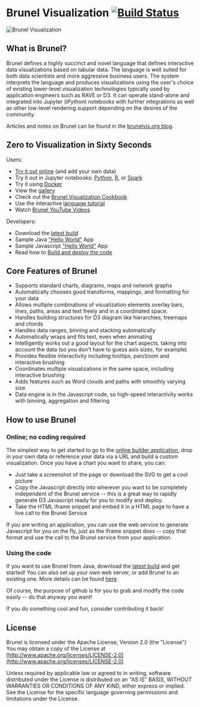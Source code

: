 # Brunel Visualization [![Build Status](https://travis-ci.org/Brunel-Visualization/Brunel.svg?branch=master)](https://travis-ci.org/Brunel-Visualization/Brunel)
![Brunel Visualization](https://raw.github.com/Brunel-Visualization/Brunel/master/brunel.png)

## What is Brunel?

Brunel defines a highly succinct and novel language that defines interactive data visualizations
based on tabular data.  The language is well suited for both data scientists and more aggressive business users.
The system interprets the language and produces visualizations using the user's choice of existing lower-level
visualization technologies typically used by application engineers such as RAVE or D3.
It can operate stand-alone and integrated into Jupyter (iPython) notebooks with further integrations as well as other low-level
rendering support depending on the desires of the community.

Articles and notes on Brunel can be found in the [brunelvis.org blog](http://www.brunelvis.org).

## Zero to Visualization in Sixty Seconds

Users:
* [Try it out online](http://brunel.mybluemix.net/gallery_app/renderer?title=Bubble+chart+of+2000+games&brunel_src=data%28%27http%3A%2F%2Fwillsfamily.org%2Ffiles%2Fvis%2Fdata%2FBGG+Top+2000+Games.csv%27%29+bubble+color%28rating%29+size%28voters%29+sort%28rating%29+label%28title%29+tooltip%28title%2C+%23all%29+legends%28none%29+style%28%27*+%7Bfont-size%3A+7pt%7D%27%29&description=A+simple+bubble+chart+showing+the+top+ranked+games.+The+color+shows+the+BGG+rating+and+the+size+of+each+bubble+represents+the+number+of+voters+for+that+game.+The+data+is+already+sorted+by+rank%2C+so+no+sort+was+needed.+Data+is+from+March+2015) (and add your own data)
* Try it out in Jupyter notebooks: [Python](https://pypi.python.org/pypi/brunel), [R](https://github.com/Brunel-Visualization/Brunel/tree/master/R), or [Spark](https://github.com/Brunel-Visualization/Brunel/tree/master/spark-kernel)
* Try it using [Docker](https://hub.docker.com/u/brunelvis/)
* View the [gallery](https://github.com/Brunel-Visualization/Brunel/wiki)
* Check out the [Brunel Visualization Cookbook](https://github.com/Brunel-Visualization/Brunel/wiki/Brunel-Visualization-Cookbook)
* Use the interactive [language tutorial](http://brunel.mybluemix.net/docs)
* Watch [Brunel YouTube Videos](https://www.youtube.com/channel/UClXE1IhLQs6NpdMd0X8jALA)

Developers:
* Download the [latest build](https://github.com/Brunel-Visualization/Brunel/releases)
* Sample Java ["Hello World"](https://github.com/Brunel-Visualization/Brunel/blob/master/etc/src/main/java/org/brunel/app/SampleApp.java) App
* Sample Javascript ["Hello World"](https://github.com/Brunel-Visualization/Brunel/blob/master/etc/src/main/resources/html/SampleJSApp.html) App
* Read how to [Build and deploy the code](https://github.com/Brunel-Visualization/Brunel/wiki/Project-Structure-and-Builds)

## Core Features of Brunel

* Supports standard charts, diagrams, maps and network graphs
* Automatically chooses good transforms, mappings, and formatting for your data
* Allows multiple combinations of visualization elements overlay bars, lines, paths, areas and text freely and in a coordinated space.
* Handles building structures for D3 diagram like hierarchies, treemaps and chords
* Handles data ranges, binning and stacking automatically
* Automatically wraps and fits text, even when animating
* Intelligently works out a good layout for the chart aspects, taking into account the data (so you don't have to guess axis sizes, for example)
* Provides flexible interactivity including tooltips, pan/zoom and interactive brushing
* Coordinates multiple visualizations in the same space, including interactive brushing
* Adds features such as Word clouds and paths with smoothly varying size
* Data engine is in the Javascript code, so high-speed interactivity works with binning, aggregation and filtering

## How to use Brunel

### Online; no coding required
The simplest way to get started to go to the [online builder application](http://brunel.mybluemix.net/gallery_app/renderer?title=Bubble+chart+of+2000+games&brunel_src=data%28%27http%3A%2F%2Fwillsfamily.org%2Ffiles%2Fvis%2Fdata%2FBGG+Top+2000+Games.csv%27%29+bubble+color%28rating%29+size%28voters%29+sort%28rating%29+label%28title%29+tooltip%28title%2C+%23all%29+legends%28none%29+style%28%27*+%7Bfont-size%3A+7pt%7D%27%29&description=A+simple+bubble+chart+showing+the+top+ranked+games.+The+color+shows+the+BGG+rating+and+the+size+of+each+bubble+represents+the+number+of+voters+for+that+game.+The+data+is+already+sorted+by+rank%2C+so+no+sort+was+needed.+Data+is+from+March+2015),
drop in your own data or reference your data via a URL and build a custom visualization. Once you have a chart you want to share, you can:
* Just take a screenshot of the page or download the SVG to get a cool picture
* Copy the Javascript directly into wherever you want to be completely independent of the Brunel service -- this is a
 great way to rapidly generate D3 Javascript ready for you to modify and deploy.
* Take the HTML iframe snippet and embed it in a HTML page to have a live call to the Brunel Service

If you are writing an application, you can use the web service to generate Javascript for you on the fly, just as the
iframe snippet does -- copy that format and use the call to the Brunel service from your application.

### Using the code
If you want to use Brunel from Java, download the [latest build](https://github.com/Brunel-Visualization/Brunel/releases)
and get started! You can also set up your own web server, or add Brunel to an existing one. More details can be found
[here](https://github.com/Brunel-Visualization/Brunel/wiki/Project-Structure-and-Builds).

Of course, the purpose of github is for you to grab and modify the code easily -- do that anyway you want!

If you do something cool and fun, consider contributing it back!

## License

Brunel is licensed under the Apache License, Version 2.0 (the "License")
You may obtain a copy of the License at
[http://www.apache.org/licenses/LICENSE-2.0](http://www.apache.org/licenses/LICENSE-2.0)

Unless required by applicable law or agreed to in writing, software
distributed under the License is distributed on an "AS IS" BASIS,
WITHOUT WARRANTIES OR CONDITIONS OF ANY KIND, either express or implied.
See the License for the specific language governing permissions and
limitations under the License.

